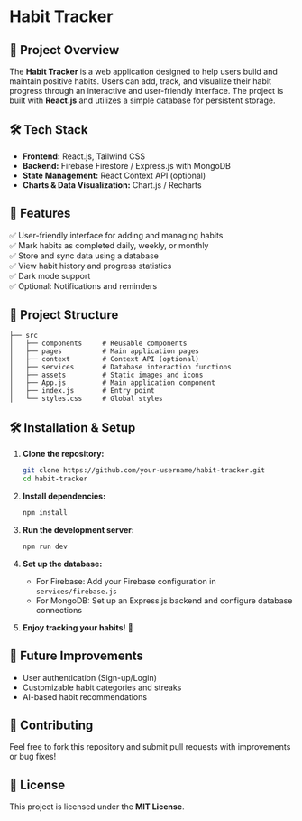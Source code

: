 # Habit Tracker

## 📌 Project Overview
The **Habit Tracker** is a web application designed to help users build and maintain positive habits. Users can add, track, and visualize their habit progress through an interactive and user-friendly interface. The project is built with **React.js** and utilizes a simple database for persistent storage.

## 🛠 Tech Stack
- **Frontend:** React.js, Tailwind CSS
- **Backend:** Firebase Firestore / Express.js with MongoDB
- **State Management:** React Context API (optional)
- **Charts & Data Visualization:** Chart.js / Recharts

## 🚀 Features
✅ User-friendly interface for adding and managing habits  
✅ Mark habits as completed daily, weekly, or monthly  
✅ Store and sync data using a database  
✅ View habit history and progress statistics  
✅ Dark mode support  
✅ Optional: Notifications and reminders  

## 📂 Project Structure
```
├── src
│   ├── components     # Reusable components
│   ├── pages          # Main application pages
│   ├── context        # Context API (optional)
│   ├── services       # Database interaction functions
│   ├── assets         # Static images and icons
│   ├── App.js         # Main application component
│   ├── index.js       # Entry point
│   └── styles.css     # Global styles
```

## 🛠 Installation & Setup
1. **Clone the repository:**  
   ```bash
   git clone https://github.com/your-username/habit-tracker.git
   cd habit-tracker
   ```

2. **Install dependencies:**  
   ```bash
   npm install
   ```

3. **Run the development server:**  
   ```bash
   npm run dev
   ```

4. **Set up the database:**  
   - For Firebase: Add your Firebase configuration in `services/firebase.js`
   - For MongoDB: Set up an Express.js backend and configure database connections

5. **Enjoy tracking your habits!** 🎯

## 📌 Future Improvements
- User authentication (Sign-up/Login)
- Customizable habit categories and streaks
- AI-based habit recommendations

## 🤝 Contributing
Feel free to fork this repository and submit pull requests with improvements or bug fixes!

## 📜 License
This project is licensed under the **MIT License**.

